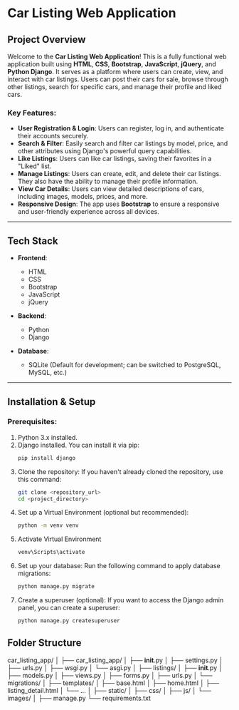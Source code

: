 # Car Listing Web Application

## Project Overview

Welcome to the **Car Listing Web Application**! This is a fully functional web application built using **HTML**, **CSS**, **Bootstrap**, **JavaScript**, **jQuery**, and **Python Django**. It serves as a platform where users can create, view, and interact with car listings. Users can post their cars for sale, browse through other listings, search for specific cars, and manage their profile and liked cars.

### Key Features:
- **User Registration & Login**: Users can register, log in, and authenticate their accounts securely.
- **Search & Filter**: Easily search and filter car listings by model, price, and other attributes using Django's powerful query capabilities.
- **Like Listings**: Users can like car listings, saving their favorites in a "Liked" list.
- **Manage Listings**: Users can create, edit, and delete their car listings. They also have the ability to manage their profile information.
- **View Car Details**: Users can view detailed descriptions of cars, including images, models, prices, and more.
- **Responsive Design**: The app uses **Bootstrap** to ensure a responsive and user-friendly experience across all devices.

---

## Tech Stack

- **Frontend**:
  - HTML
  - CSS
  - Bootstrap
  - JavaScript
  - jQuery

- **Backend**:
  - Python
  - Django

- **Database**:
  - SQLite (Default for development; can be switched to PostgreSQL, MySQL, etc.)

---

## Installation & Setup

### Prerequisites:
1. Python 3.x installed.
2. Django installed. You can install it via pip:
   ```bash
   pip install django                                                                                                          
3. Clone the repository: If you haven't already cloned the repository, use 
    this command:
      ```bash
   git clone <repository_url>
   cd <project_directory>

4. Set up a Virtual Environment (optional but recommended):
    ```bash
   python -m venv venv

5. Activate Virtual Environment
    ```bash                                                           
   venv\Scripts\activate
6. Set up your database: Run the following command to apply database 
   migrations:
    ```bash
   python manage.py migrate                                                  
7. Create a superuser (optional): If you want to access the Django admin 
   panel, you can create a superuser:
     ```bash
   python manage.py createsuperuser

## Folder Structure
car_listing_app/
│
├── car_listing_app/
│   ├── __init__.py
│   ├── settings.py
│   ├── urls.py
│   ├── wsgi.py
│   └── asgi.py
│
├── listings/
│   ├── __init__.py
│   ├── models.py
│   ├── views.py
│   ├── forms.py
│   ├── urls.py
│   └── migrations/
│
├── templates/
│   ├── base.html
│   ├── home.html
│   ├── listing_detail.html
│   └── ...
│
├── static/
│   ├── css/
│   ├── js/
│   └── images/
│
├── manage.py
└── requirements.txt



  

  
                                      
  
